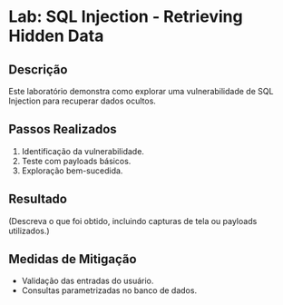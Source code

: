 # Lab: SQL Injection - Retrieving Hidden Data

## Descrição
Este laboratório demonstra como explorar uma vulnerabilidade de SQL Injection para recuperar dados ocultos.

## Passos Realizados
1. Identificação da vulnerabilidade.
2. Teste com payloads básicos.
3. Exploração bem-sucedida.

## Resultado
(Descreva o que foi obtido, incluindo capturas de tela ou payloads utilizados.)

## Medidas de Mitigação
- Validação das entradas do usuário.
- Consultas parametrizadas no banco de dados.
